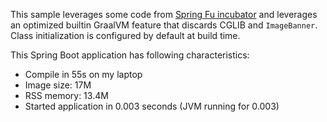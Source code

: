 This sample leverages  some code from [Spring Fu incubator](https://github.com/spring-projects-experimental/spring-fu)
and leverages an optimized builtin GraalVM feature that discards CGLIB and
`ImageBanner`. Class initialization is configured by default at
build time.

This Spring Boot application has following characteristics:

 * Compile in 55s on my laptop
 * Image size: 17M
 * RSS memory: 13.4M
 * Started application in 0.003 seconds (JVM running for 0.003)